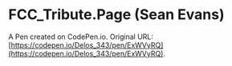 # FCC_Tribute.Page (Sean Evans)

A Pen created on CodePen.io. Original URL: [https://codepen.io/Delos_343/pen/ExWVyRQ](https://codepen.io/Delos_343/pen/ExWVyRQ).

